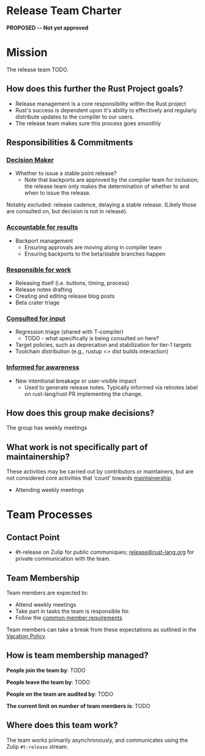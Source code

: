 # Release Team Charter

**PROPOSED -- Not yet approved**

# Mission

The release team TODO.

## How does this further the Rust Project goals?

* Release management is a core responsibility within the Rust project
* Rust's success is dependent upon it's ability to effectively and regularly distribute updates to the compiler to our users.
* The release team makes sure this process goes smoothly

## Responsibilities & Commitments

### [Decision Maker](../../common/darci.md#decision-maker)

* Whether to issue a stable point release?
    * Note that backports are approved by the compiler team for inclusion; the
      release team only makes the determination of whether to and when to issue
      the release.
      
Notably excluded: release cadence, delaying a stable release. (Likely those are consulted on, but decision is not in release).

### [Accountable for results](../../common/darci.md#accountable-for-results)

* Backport management
    * Ensuring approvals are moving along in compiler team
    * Ensuring backports to the beta/stable branches happen

### [Responsible for work](../../common/darci.md#responsible-for-work)

* Releasing itself (i.e. buttons, timing, process)
* Release notes drafting
* Creating and editing release blog posts
* Beta crater triage

### [Consulted for input](../../common/darci.md#consulted-for-input)

* Regression triage (shared with T-compiler)
  * TODO - what specifically is being consulted on here?
* Target policies, such as deprecation and stabilization for tier-1 targets
* Toolchain distribution (e.g., rustup <> dist builds interaction)

### [Informed for awareness](../../common/darci.md#informed-for-awareness)

* New intentional breakage or user-visible impact
    * Used to generate release notes. Typically informed via relnotes label on
      rust-lang/rust PR implementing the change.

## How does this group make decisions?

The group has weekly meetings

## What work is not specifically part of maintainership?

These activities may be carried out by contributors or maintainers, but are not considered core activities that ‘count’ towards [maintainership](https://github.com/rust-lang/governance/blob/master/common/membership_types.md#maintainership)

* Attending weekly meetings

# Team Processes

## Contact Point

* #t-release on Zulip for public communiques; release@rust-lang.org for private communication with the team.

## Team Membership

Team members are expected to:

* Attend weekly meetings
* Take part in tasks the team is responsible for.
* Follow the [common member requirements](../../common/member_requirements.md)

Team members can take a break from these expectations as outlined in the [Vacation Policy](https://github.com/rust-lang/governance/blob/master/common/vacation_policy.md)

## How is team membership managed?

**People join the team by**: TODO

**People leave the team by**: TODO

**People on the team are audited by**: TODO

**The current limit on number of team members is**: TODO

## Where does this team work?

The team works primarily asynchronously, and communicates using the Zulip
`#t-release` stream.

